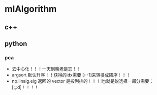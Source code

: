 # mlAlgorithm
## c++

## python
### pca
* 去中心化！！！一天到晚老是忘！！
* argsort 默认升序！！获得的idx需要 [::-1]来转换成降序！！！
* np.linalg.eig 返回的 vector 是按列排的！！！!也就是说选择一部分需要：[:,:d]！！！！